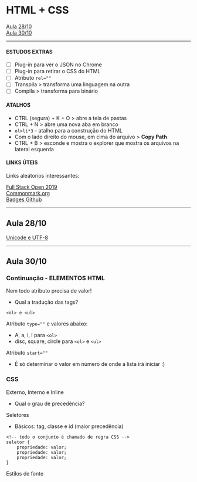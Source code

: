 # HTML + CSS

[Aula 28/10](#aula28out)\
[Aula 30/10](#aula30out)

---
#### ESTUDOS EXTRAS

- [ ] Plug-in para ver o JSON no Chrome
- [ ] Plug-in para retirar o CSS do HTML
- [ ] Atributo `rel=""`
- [ ] Transpila > transforma uma linguagem na outra
- [ ] Compila > transforma para binário 

#### ATALHOS
* CTRL (segura) + K + O > abre a tela de pastas 
* CTRL + N > abre uma nova aba em branco 
* `ol>li*3` - atalho para a construção do HTML 
* Com o lado direito do mouse, em cima do arquivo > **Copy Path** 
* CTRL + B > esconde e mostra o explorer que mostra os arquivos na lateral esquerda

#### LINKS ÚTEIS 
Links aleátorios interessantes:

[Full Stack Open 2019](https://fullstackopen.com/)\
[Commonmark.org](https://commonmark.org/)\
[Badges Github](https://shields.io/)

---
<div id="aula28out"></div>

## Aula 28/10

[Unicode e UTF-8](https://www.ime.usp.br/~pf/algoritmos/apend/unicode.html)

---
<div id="aula30out"></div>

## Aula 30/10


### Continuação - ELEMENTOS HTML

Nem todo atributo precisa de valor!

- Qual a tradução das tags?

`<ol> e <ul>`

Atributo `type=""` e valores abaixo:
* A, a, i, I para `<ol>`
* disc, square, circle para `<ol>` e `<ul>`

Atributo `start=""`
- É só determinar o valor em número de onde a lista irá iniciar :) 

### CSS

Externo, Interno e Inline
- Qual o grau de precedência?

Seletores
* Básicos: tag, classe e id (maior precedência)

```
<!-- todo o conjunto é chamado de regra CSS -->
seletor {
    propriedade: valor;
    propriedade: valor;
    propriedade: valor;
}
```

Estilos de fonte



